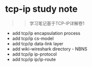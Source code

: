 **tcp-ip study note**
======

>> 学习笔记基于TCP-IP详解卷1



 - add tcp/ip encapsulation process
 - add tcp/ip cs-model
 - add tcp/ip data-link layer
 - add wiki-wireshark directory - NBNS
 - add tcp/ip ip-protocol 
 - add tcp/ip ip/ip-route
